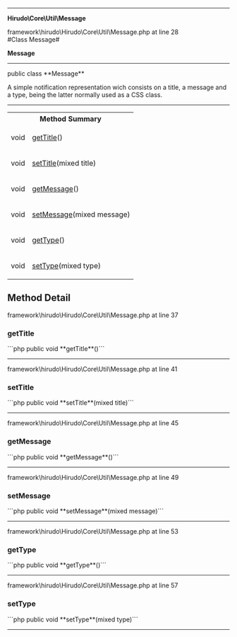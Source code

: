 - - -

**Hirudo\Core\Util\Message**
<div class="location">framework\hirudo\Hirudo\Core\Util\Message.php at line 28</div>
#Class Message#

**Message**


- - -

<p class="signature">public  class **Message**</p>

<div class="comment" id="overview_description"><p>A simple notification representation wich consists on a title, a message
and a type, being the latter normally used as a CSS class.</p></div>

- - -

<table id="summary_method">
<tr><th colspan="2">Method Summary</th></tr>
<tr>
<td class="type"> void</td>
<td class="description"><p class="name"><a href="#getTitle">getTitle</a>()</p></td>
</tr>
<tr>
<td class="type"> void</td>
<td class="description"><p class="name"><a href="#setTitle">setTitle</a>(mixed title)</p></td>
</tr>
<tr>
<td class="type"> void</td>
<td class="description"><p class="name"><a href="#getMessage">getMessage</a>()</p></td>
</tr>
<tr>
<td class="type"> void</td>
<td class="description"><p class="name"><a href="#setMessage">setMessage</a>(mixed message)</p></td>
</tr>
<tr>
<td class="type"> void</td>
<td class="description"><p class="name"><a href="#getType">getType</a>()</p></td>
</tr>
<tr>
<td class="type"> void</td>
<td class="description"><p class="name"><a href="#setType">setType</a>(mixed type)</p></td>
</tr>
</table>

<h2 id="detail_method">Method Detail</h2>
<div class="location">framework\hirudo\Hirudo\Core\Util\Message.php at line 37</div>
<h3 id="getTitle()">getTitle</h3>
```php
public  void **getTitle**()```
<div class="details">
</div>

- - -

<div class="location">framework\hirudo\Hirudo\Core\Util\Message.php at line 41</div>
<h3 id="setTitle()">setTitle</h3>
```php
public  void **setTitle**(mixed title)```
<div class="details">
</div>

- - -

<div class="location">framework\hirudo\Hirudo\Core\Util\Message.php at line 45</div>
<h3 id="getMessage()">getMessage</h3>
```php
public  void **getMessage**()```
<div class="details">
</div>

- - -

<div class="location">framework\hirudo\Hirudo\Core\Util\Message.php at line 49</div>
<h3 id="setMessage()">setMessage</h3>
```php
public  void **setMessage**(mixed message)```
<div class="details">
</div>

- - -

<div class="location">framework\hirudo\Hirudo\Core\Util\Message.php at line 53</div>
<h3 id="getType()">getType</h3>
```php
public  void **getType**()```
<div class="details">
</div>

- - -

<div class="location">framework\hirudo\Hirudo\Core\Util\Message.php at line 57</div>
<h3 id="setType()">setType</h3>
```php
public  void **setType**(mixed type)```
<div class="details">
</div>

- - -

